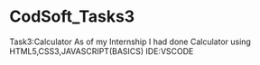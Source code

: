 # CodSoft_Tasks3
Task3:Calculator
As of my Internship I had done Calculator using HTML5,CSS3,JAVASCRIPT(BASICS)
IDE:VSCODE
